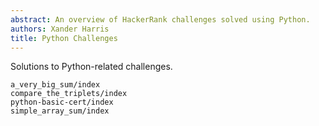 ```yaml
---
abstract: An overview of HackerRank challenges solved using Python.
authors: Xander Harris
title: Python Challenges
---
```


Solutions to Python-related challenges.

```{toctree}
a_very_big_sum/index
compare_the_triplets/index
python-basic-cert/index
simple_array_sum/index
```
